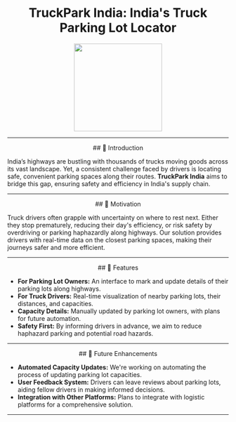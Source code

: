 <p align="center">
<div align="center" style="margin-left: auto; margin-right: auto;">
    <h1 style="font-size: 2em;">TruckPark India: India's Truck Parking Lot Locator</h1>
</div>

<div align="center" style="margin-left: auto; margin-right: auto;">
    <img src="https://play-lh.googleusercontent.com/BflXTZJI_N-WiZmCU5icEYFj2cqGXmqAQp1U-am_n6ymfUA0-_VcCNRzPCd4gr2Q7w" width=200px>
</div>

---
<div align="center" style="margin-left: auto; margin-right: auto;">
## 📌 Introduction
</div>

India’s highways are bustling with thousands of trucks moving goods across its vast landscape. Yet, a consistent challenge faced by drivers is locating safe, convenient parking spaces along their routes. **TruckPark India** aims to bridge this gap, ensuring safety and efficiency in India's supply chain.

---
<div align="center" style="margin-left: auto; margin-right: auto;">
## 🚀 Motivation
</div>

Truck drivers often grapple with uncertainty on where to rest next. Either they stop prematurely, reducing their day's efficiency, or risk safety by overdriving or parking haphazardly along highways. Our solution provides drivers with real-time data on the closest parking spaces, making their journeys safer and more efficient.

---
<div align="center" style="margin-left: auto; margin-right: auto;">
## 🌟 Features
</div>

- **For Parking Lot Owners:** An interface to mark and update details of their parking lots along highways.
- **For Truck Drivers:** Real-time visualization of nearby parking lots, their distances, and capacities.
- **Capacity Details:** Manually updated by parking lot owners, with plans for future automation.
- **Safety First:** By informing drivers in advance, we aim to reduce haphazard parking and potential road hazards.

---
<div align="center" style="margin-left: auto; margin-right: auto;">
## 🤖 Future Enhancements
</div>

- **Automated Capacity Updates:** We're working on automating the process of updating parking lot capacities.
- **User Feedback System:** Drivers can leave reviews about parking lots, aiding fellow drivers in making informed decisions.
- **Integration with Other Platforms:** Plans to integrate with logistic platforms for a comprehensive solution.

---

</p>

